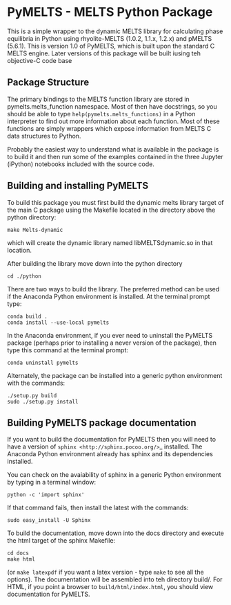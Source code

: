 # PyMELTS - MELTS Python Package

This is a simple wrapper to the dynamic MELTS library for calculating phase equilibria in Python using rhyolite-MELTS (1.0.2, 1.1.x, 1.2.x) and pMELTS (5.6.1). This is version 1.0 of PyMELTS, which is built upon the standard C MELTS engine.  Later versions of this package will be built iusing teh objective-C code base  

## Package Structure

The primary bindings to the MELTS function library are stored in pymelts.melts_function namespace. Most of then have docstrings, so you should be able to type `help(pymelts.melts_functions)` in a Python interpreter to find out more information about each function. Most of these functions are simply wrappers which expose information from MELTS C data structures to Python.

Probably the easiest way to understand what is available in the package is to build it and then run some of the examples contained in the three Jupyter (iPython) notebooks included with the source code. 

## Building and installing PyMELTS

To build this package you must first build the dynamic melts library target of the main C package using the Makefile located in the directory above the python directory:

    make Melts-dynamic

which will create the dynamic library named libMELTSdynamic.so in that location.

After building the library move down into the python directory

    cd ./python

There are two ways to build the library.  The preferred method can be used if the Anaconda Python environment is installed. At the terminal prompt type:

    conda build .
    conda install --use-local pymelts

In the Anaconda environment, if you ever need to uninstall the PyMELTS package (perhaps prior to installing a never version of the package), then type this command at the terminal prompt:

    conda uninstall pymelts

Alternately, the package can be installed into a generic python environment with the commands:

    ./setup.py build
    sudo ./setup.py install

## Building PyMELTS package documentation

If you want to build the documentation for PyMELTS then you will need to have a version of `sphinx <http://sphinx.pocoo.org/>`_ installed.  The Anaconda Python environment already has sphinx and its dependencies installed. 

You can check on the avaiability of sphinx in a generic Python environment by typing in a terminal window:

    python -c 'import sphinx'

If that command fails, then install the latest  with the commands:

    sudo easy_install -U Sphinx

To build the documentation, move down into the docs directory and execute the html target of the sphinx Makefile:

    cd docs
    make html

(or `make latexpdf` if you want a latex version - type `make` to see all the options). The documentation will be assembled into teh directory build/<format>. For HTML, if you point a browser to `build/html/index.html`, you should view documentation for PyMELTS.